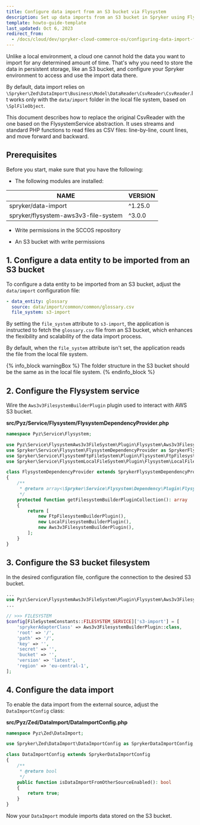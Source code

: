 ```yaml
---
title: Configure data import from an S3 bucket via Flysystem
description: Set up data imports from an S3 bucket in Spryker using Flysystem, with detailed configuration steps for structured, cloud-based data management.
template: howto-guide-template
last_updated: Oct 6, 2023
redirect_from:
  - /docs/cloud/dev/spryker-cloud-commerce-os/configuring-data-import-from-an-s3-bucket.html
---
```


Unlike a local environment, a cloud one cannot hold the data you want to import for any determined amount of time. That's why you need to store the data in persistent storage, like an S3 bucket, and configure your Spryker environment to access and use the import data there.

By default, data import relies on `\Spryker\Zed\DataImport\Business\Model\DataReader\CsvReader\CsvReader`.It works only with the `data/import` folder in the local file system, based on `\SplFileObject`.

This document describes how to replace the original CsvReader with the one based on the FlysystemService abstraction. It uses streams and standard PHP functions to read files as CSV files: line-by-line, count lines, and move forward and backward.

## Prerequisites

Before you start, make sure that you have the following:

* The following modules are installed:

| NAME                                 | VERSION |
|--------------------------------------|---------|
| spryker/data-import                  | ^1.25.0 |
| spryker/flysystem-aws3v3-file-system | ^3.0.0  |

* Write permissions in the SCCOS repository

* An S3 bucket with write permissions

## 1. Configure a data entity to be imported from an S3 bucket

To configure a data entity to be imported from an S3 bucket, adjust the `data/import` configuration file:

```yaml
- data_entity: glossary
  source: data/import/common/common/glossary.csv
  file_system: s3-import
```

By setting the `file_system` attribute to `s3-import`, the application is instructed to fetch the `glossary.csv` file from an S3 bucket,
which enhances the flexibility and scalability of the data import process.

By default, when the `file_system` attribute isn't set, the application reads the file from the local file system.

{% info_block warningBox %}
The folder structure in the S3 bucket should be the same as in the local file system.
{% endinfo_block %}


## 2. Configure the Flysystem service

Wire the `Aws3v3FilesystemBuilderPlugin` plugin used to interact with AWS S3 bucket.

**src/Pyz/Service/Flysystem/FlysystemDependencyProvider.php**

```php
namespace Pyz\Service\Flysystem;

use Pyz\Service\FlysystemAws3v3FileSystem\Plugin\Flysystem\Aws3v3FilesystemBuilderPlugin;
use Spryker\Service\Flysystem\FlysystemDependencyProvider as SprykerFlysystemDependencyProvider;
use Spryker\Service\FlysystemFtpFileSystem\Plugin\Flysystem\FtpFilesystemBuilderPlugin;
use Spryker\Service\FlysystemLocalFileSystem\Plugin\Flysystem\LocalFilesystemBuilderPlugin;

class FlysystemDependencyProvider extends SprykerFlysystemDependencyProvider
{
    /**
     * @return array<\Spryker\Service\Flysystem\Dependency\Plugin\FlysystemFilesystemBuilderPluginInterface>
     */
    protected function getFilesystemBuilderPluginCollection(): array
    {
        return [
            new FtpFilesystemBuilderPlugin(),
            new LocalFilesystemBuilderPlugin(),
            new Aws3v3FilesystemBuilderPlugin(),
        ];
    }
}
```

## 3. Configure the S3 bucket filesystem

In the desired configuration file, configure the connection to the desired S3 bucket.

```php
...
use Pyz\Service\FlysystemAws3v3FileSystem\Plugin\Flysystem\Aws3v3FilesystemBuilderPlugin;
...

// >>> FILESYSTEM
$config[FileSystemConstants::FILESYSTEM_SERVICE]['s3-import'] = [
    'sprykerAdapterClass' => Aws3v3FilesystemBuilderPlugin::class,
    'root' => '/',
    'path' => '/',
    'key' => '',
    'secret' => '',
    'bucket' => '',
    'version' => 'latest',
    'region' => 'eu-central-1',
];
```

## 4. Configure the data import

To enable the data import from the external source, adjust the `DataImportConfig` class:

**src/Pyz/Zed/DataImport/DataImportConfig.php**

```php
namespace Pyz\Zed\DataImport;

use Spryker\Zed\DataImport\DataImportConfig as SprykerDataImportConfig;

class DataImportConfig extends SprykerDataImportConfig
{
    /**
     * @return bool
     */
    public function isDataImportFromOtherSourceEnabled(): bool
    {
        return true;
    }
}
```



Now your `DataImport` module imports data stored on the S3 bucket.
